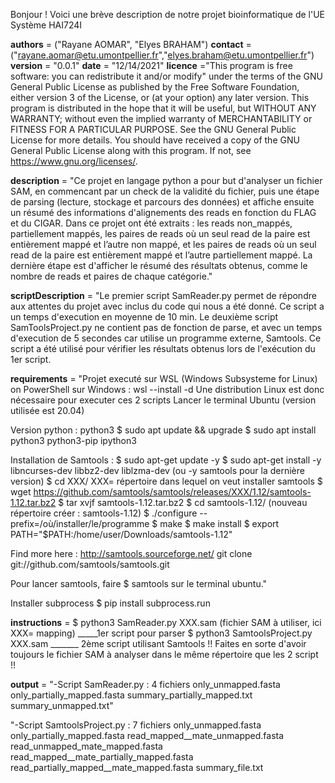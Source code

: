 Bonjour ! Voici une brève description de notre projet bioinformatique de l'UE Système HAI724I

__authors__ = ("Rayane AOMAR", "Elyes BRAHAM")
__contact__ = ("rayane.aomar@etu.umontpellier.fr","elyes.braham@etu.umontpellier.fr")
__version__ = "0.0.1"
__date__ = "12/14/2021"
__licence__ ="This program is free software: you can redistribute it and/or modify"
        under the terms of the GNU General Public License as published by
        the Free Software Foundation, either version 3 of the License, or
        (at your option) any later version.
        This program is distributed in the hope that it will be useful,
        but WITHOUT ANY WARRANTY; without even the implied warranty of
        MERCHANTABILITY or FITNESS FOR A PARTICULAR PURPOSE. See the
        GNU General Public License for more details.
        You should have received a copy of the GNU General Public License
        along with this program. If not, see <https://www.gnu.org/licenses/>.

__description__ = 
"Ce projet en langage python a pour but d'analyser un fichier SAM,
en commencant par un check de la validité du fichier, 
puis une étape de parsing (lecture, stockage et parcours des données)
et affiche ensuite un résumé des informations  d'alignements des reads 
en fonction du FLAG et du CIGAR. 
Dans ce projet ont été extraits : les reads non_mappés, partiellement mappés, 
les  paires de reads où un seul read de la paire est entièrement mappé et l’autre non mappé, 
et les paires de reads où un seul read de la paire est entièrement mappé et
l’autre partiellement mappé.
La dernière étape est d'afficher le résumé des résultats obtenus, comme le nombre de reads et
paires de chaque catégorie."

__scriptDescription__ = 
"Le premier script SamReader.py permet de répondre aux attentes du projet avec inclus
du code qui nous a été donné. Ce script a un temps d'execution en moyenne de 10 min.
Le deuxième script SamToolsProject.py ne contient pas de fonction de parse, et avec un
temps d'execution de 5 secondes car utilise un programme externe, Samtools. Ce script a été
utilisé pour vérifier les résultats obtenus lors de l'exécution du 1er script.

__requirements__ = 
"Projet executé sur WSL (Windows Subsysteme for Linux) 
	on PowerShell sur Windows  : wsl --install -d <Distribution Name> 
Une distribution Linux est donc nécessaire pour executer ces 2 scripts
Lancer le terminal Ubuntu (version utilisée est 20.04) 

Version python : python3 
$ sudo apt update && upgrade
$ sudo apt install python3 python3-pip ipython3

Installation de Samtools :
$ sudo apt-get update -y
$ sudo apt-get install -y libncurses-dev libbz2-dev liblzma-dev   (ou -y samtools pour la dernière version)
$ cd XXX/       XXX= répertoire dans lequel on veut installer samtools 
$ wget https://github.com/samtools/samtools/releases/XXX/1.12/samtools-1.12.tar.bz2
$ tar xvjf samtools-1.12.tar.bz2
$ cd samtools-1.12/     (nouveau répertoire créer : samtools-1.12)
$ ./configure --prefix=/où/installer/le/programme
$ make
$ make install
$ export PATH="$PATH:/home/user/Downloads/samtools-1.12"


Find more here : http://samtools.sourceforge.net/
git clone git://github.com/samtools/samtools.git 

Pour lancer samtools, faire $ samtools sur le terminal ubuntu."

Installer subprocess
$ pip install subprocess.run


__instructions__ = 
$ python3 SamReader.py XXX.sam (fichier SAM à utiliser, ici XXX= mapping) _____1er script pour parser
$ python3 SamtoolsProject.py XXX.sam       _______ 2ème script utilisant Samtools 
!! Faites en sorte d'avoir toujours le fichier SAM à analyser dans le même répertoire que les 2 script !!

__output__ = 
"-Script SamReader.py : 4 fichiers 
only_unmapped.fasta 
only_partially_mapped.fasta
summary_partially_mapped.txt
summary_unmapped.txt"

"-Script SamtoolsProject.py : 7 fichiers 
only_unmapped.fasta
only_partially_mapped.fasta
read_mapped__mate_unmapped.fasta
read_unmapped_mate_mapped.fasta
read_mapped__mate_partially_mapped.fasta
read_partially_mapped__mate_mapped.fasta
summary_file.txt


